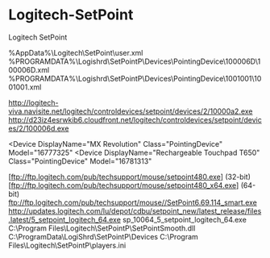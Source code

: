 # Logitech-SetPoint
Logitech SetPoint

%AppData%\Logitech\SetPoint\user.xml
%PROGRAMDATA%\Logishrd\SetPointP\Devices\PointingDevice\100006D\100006D.xml
%PROGRAMDATA%\Logishrd\SetPointP\Devices\PointingDevice\1001001\1001001.xml

http://logitech-viva.navisite.net/logitech/controldevices/setpoint/devices/2/10000a2.exe
http://d23iz4esrwkib6.cloudfront.net/logitech/controldevices/setpoint/devices/2/100006d.exe

<Device DisplayName="MX Revolution" Class="PointingDevice" Model="16777325" 
<Device DisplayName="Rechargeable Touchpad T650" Class="PointingDevice" Model="16781313"

[ftp://ftp.logitech.com/pub/techsupport/mouse/setpoint480.exe] (32-bit)
[ftp://ftp.logitech.com/pub/techsupport/mouse/setpoint480_x64.exe] (64-bit)
ftp://ftp.logitech.com/pub/techsupport/mouse//SetPoint6.69.114_smart.exe
http://updates.logitech.com/lu/depot/cdbu/setpoint_new/latest_release/files.latest/5_setpoint_logitech_64.exe
sp_10064_5_setpoint_logitech_64.exe
C:\Program Files\Logitech\SetPointP\SetPointSmooth.dll
C:\ProgramData\LogiShrd\SetPointP\Devices
C:\Program Files\Logitech\SetPointP\players.ini
